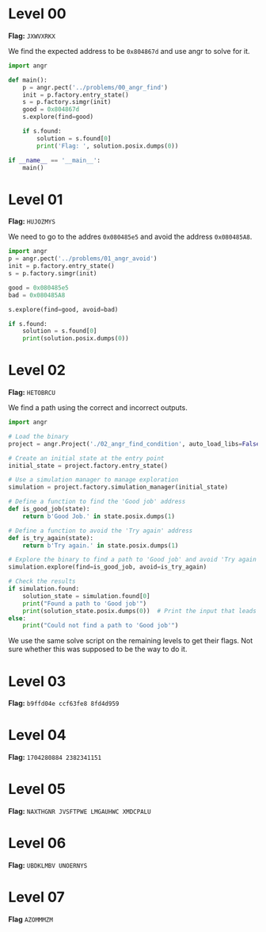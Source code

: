 # Level 00

**Flag:** `JXWVXRKX`

We find the expected address to be `0x804867d` and use angr to solve for it.

```py
import angr

def main():
    p = angr.pect('../problems/00_angr_find')
    init = p.factory.entry_state()
    s = p.factory.simgr(init)
    good = 0x804867d
    s.explore(find=good)

    if s.found:
        solution = s.found[0]
        print('Flag: ', solution.posix.dumps(0))

if __name__ == '__main__':
    main()
```

# Level 01

**Flag:** `HUJOZMYS`

We need to go to the addres `0x080485e5` and avoid the address `0x080485A8`.

```py
import angr
p = angr.pect('../problems/01_angr_avoid')
init = p.factory.entry_state()
s = p.factory.simgr(init)

good = 0x080485e5
bad = 0x080485A8

s.explore(find=good, avoid=bad)

if s.found:
    solution = s.found[0]
    print(solution.posix.dumps(0))
```

# Level 02

**Flag:** `HETOBRCU`

We find a path using the correct and incorrect outputs.

```py
import angr

# Load the binary
project = angr.Project('./02_angr_find_condition', auto_load_libs=False)

# Create an initial state at the entry point
initial_state = project.factory.entry_state()

# Use a simulation manager to manage exploration
simulation = project.factory.simulation_manager(initial_state)

# Define a function to find the 'Good job' address
def is_good_job(state):
    return b'Good Job.' in state.posix.dumps(1)

# Define a function to avoid the 'Try again' address
def is_try_again(state):
    return b'Try again.' in state.posix.dumps(1)

# Explore the binary to find a path to 'Good job' and avoid 'Try again'
simulation.explore(find=is_good_job, avoid=is_try_again)

# Check the results
if simulation.found:
    solution_state = simulation.found[0]
    print("Found a path to 'Good job'")
    print(solution_state.posix.dumps(0))  # Print the input that leads to 'Good job'
else:
    print("Could not find a path to 'Good job'")
```

We use the same solve script on the remaining levels to get their flags. Not sure whether this was supposed to be the way to do it.

# Level 03

**Flag:**  `b9ffd04e ccf63fe8 8fd4d959`

# Level 04

**Flag:** `1704280884 2382341151`

# Level 05

**Flag:** `NAXTHGNR JVSFTPWE LMGAUHWC XMDCPALU`

# Level 06

**Flag:** `UBDKLMBV UNOERNYS`

# Level 07

**Flag** `AZOMMMZM`
